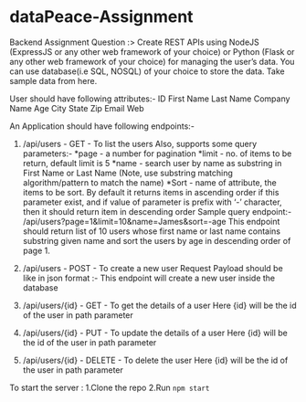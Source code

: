 # dataPeace-Assignment

Backend Assignment
Question :> Create REST APIs using NodeJS (ExpressJS or any other web framework of your choice) or Python (Flask or any other web framework of your choice) for managing the user’s data. You can use database(i.e SQL, NOSQL) of your choice to store the data. Take sample data from here.

User should have following attributes:-
ID
First Name
Last Name
Company Name
Age
City
State
Zip
Email
Web

An Application should have following endpoints:-

1. /api/users - GET - To list the users 
Also, supports some query parameters:-
*page - a number for pagination
*limit - no. of items to be return, default limit is 5
*name - search user by name as substring in First Name or Last Name (Note, use substring matching algorithm/pattern to match the name)
*Sort - name of attribute, the items to be sort. By default it returns items in ascending order if  this parameter exist, and if value of parameter is prefix with ‘-’ character, then it should return item in descending order
Sample query endpoint:- /api/users?page=1&limit=10&name=James&sort=-age
This endpoint should return list of 10 users whose first name or last name contains substring given name and sort the users by age in descending order of page 1.

2. /api/users - POST - To create a new user
Request Payload should be like in json format :-
This endpoint will create a new user inside the database

3. /api/users/{id} - GET - To get the details of a user
Here {id} will be the id of the user in path parameter 

4. /api/users/{id} - PUT - To update the details of a user
Here {id} will be the id of the user in path parameter 

5. /api/users/{id} - DELETE - To delete the user
Here {id} will be the id of the user in path parameter 



To start the server :
1.Clone the repo
2.Run `npm start`

